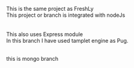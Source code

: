 This is the same project as FreshLy <br>
This project or branch is integrated with nodeJs <br>
<br><br>
This also uses Express module
<br>
In this branch I have used tamplet engine as Pug.

<br>
this is mongo branch
